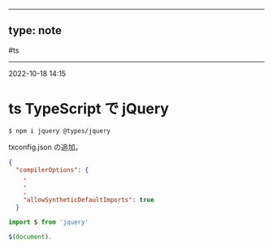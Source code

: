-  --
type: note
---

#ts

---
2022-10-18  14:15

# ts  TypeScript で jQuery

```shell
$ npm i jquery @types/jquery
```

txconfig.json の追加。

```json
{
  "compilerOptions": {
    .
    .
    .
    "allowSyntheticDefaultImports": true
  }
```

```ts
import $ from 'jquery'

$(document).
```


